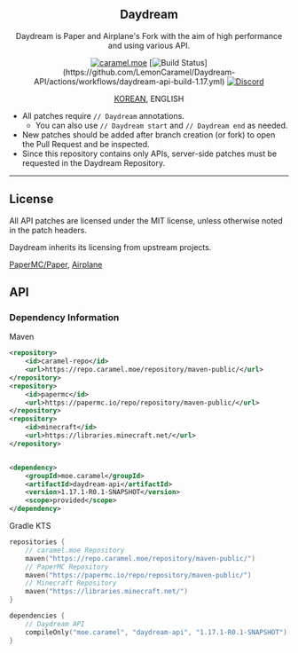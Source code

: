 <div align="center">

## Daydream

<p>Daydream is Paper and Airplane's Fork with the aim of high performance and using various API.</p>

[![caramel.moe](https://img.shields.io/badge/made%20by.-caramel.moe-red)](https://caramel.moe)
[![Build Status](https://img.shields.io/github/workflow/status/LemonCaramel/Daydream-API/Build%20Daydream%20API%20(1.17))](https://github.com/LemonCaramel/Daydream-API/actions/workflows/daydream-api-build-1.17.yml)
[![Discord](https://img.shields.io/discord/534586842079821824.svg?label=use%20server&logo=discord&logoColor=ffffff&color=7389D8&labelColor=6A7EC2)](https://discord.gg/f9qGtYF)

[KOREAN](README.md), ENGLISH

</div>

- All patches require `// Daydream` annotations.
    - You can also use `// Daydream start` and `// Daydream end` as needed.
- New patches should be added after branch creation (or fork) to open the Pull Request and be inspected.
- Since this repository contains only APIs, server-side patches must be requested in the Daydream Repository.

---

## License

All API patches are licensed under the MIT license, unless otherwise noted in the patch headers.

Daydream inherits its licensing from upstream projects.

[PaperMC/Paper](https://github.com/PaperMC/Paper), [Airplane](https://github.com/TECHNOVE/Airplane)

## API

### Dependency Information
Maven
```xml
<repository>
    <id>caramel-repo</id>
    <url>https://repo.caramel.moe/repository/maven-public/</url>
</repository>
<repository>
    <id>papermc</id>
    <url>https://papermc.io/repo/repository/maven-public/</url>
</repository>
<repository>
    <id>minecraft</id>
    <url>https://libraries.minecraft.net/</url>
</repository>


<dependency>
    <groupId>moe.caramel</groupId>
    <artifactId>daydream-api</artifactId>
    <version>1.17.1-R0.1-SNAPSHOT</version>
    <scope>provided</scope>
</dependency>
```

Gradle KTS
```kotlin
repositories {
    // caramel.moe Repository
    maven("https://repo.caramel.moe/repository/maven-public/")
    // PaperMC Repository
    maven("https://papermc.io/repo/repository/maven-public/")
    // Minecraft Repository
    maven("https://libraries.minecraft.net/")
}

dependencies {
    // Daydream API
    compileOnly("moe.caramel", "daydream-api", "1.17.1-R0.1-SNAPSHOT")
}
```
